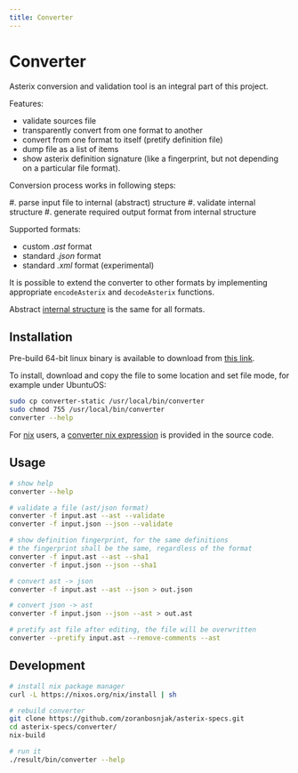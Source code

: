 ```yaml
---
title: Converter
---
```


# Converter

Asterix conversion and validation tool is an integral part of this project.

Features:

* validate sources file
* transparently convert from one format to another
* convert from one format to itself (pretify definition file)
* dump file as a list of items
* show asterix definition signature (like a fingerprint, but not
  depending on a particular file format).

Conversion process works in following steps:

#. parse input file to internal (abstract) structure
#. validate internal structure
#. generate required output format from internal structure

Supported formats:

* custom *.ast* format
* standard *.json* format
* standard *.xml* format (experimental)

It is possible to extend the converter to other formats
by implementing appropriate `encodeAsterix` and `decodeAsterix` functions.

Abstract [internal structure](/struct.html) is the same for all formats.

## Installation

Pre-build 64-bit linux binary is available to download from
[this link](https://zoranbosnjak.github.io/asterix-specs/bin/converter-static).

To install, download and copy the file to some location and set file mode,
for example under UbuntuOS:

```bash
sudo cp converter-static /usr/local/bin/converter
sudo chmod 755 /usr/local/bin/converter
converter --help
```

For [nix](https://nixos.org/) users,
a [converter nix expression](https://github.com/zoranbosnjak/asterix-specs/blob/master/converter/default.nix)
is provided in the source code.

## Usage

```bash
# show help
converter --help

# validate a file (ast/json format)
converter -f input.ast --ast --validate
converter -f input.json --json --validate

# show definition fingerprint, for the same definitions
# the fingerprint shall be the same, regardless of the format
converter -f input.ast --ast --sha1
converter -f input.json --json --sha1

# convert ast -> json
converter -f input.ast --ast --json > out.json

# convert json -> ast
converter -f input.json --json --ast > out.ast

# pretify ast file after editing, the file will be overwritten
converter --pretify input.ast --remove-comments --ast
```

## Development

```bash
# install nix package manager
curl -L https://nixos.org/nix/install | sh

# rebuild converter
git clone https://github.com/zoranbosnjak/asterix-specs.git
cd asterix-specs/converter/
nix-build

# run it
./result/bin/converter --help
```

